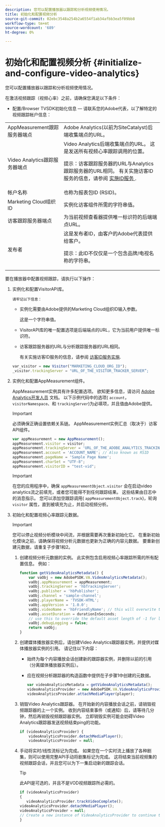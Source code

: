 ```yaml
---
description: 您可以配置播放器以跟踪和分析视频使用情况。
title: 初始化和配置视频分析
source-git-commit: 02ebc3548a254b2a6554f1ab34afbb3ea5f09bb8
workflow-type: tm+mt
source-wordcount: '689'
ht-degree: 0%

---
```


# 初始化和配置视频分析 {#initialize-and-configure-video-analytics}

您可以配置播放器以跟踪和分析视频使用情况。

在激活视频跟踪（视频心率）之前，请确保您满足以下条件：

* 配置/Browser TVSDK初始化信息 — 请联系您的Adobe代表，以了解特定的视频跟踪帐户信息：

<table id="table_3565328ABBEE4605A92EAE1ADE5D6F84">
 <tbody>
  <tr>
   <td colname="col1"> AppMeasurement跟踪服务器端点 </td>
   <td colname="col2"> Adobe Analytics(以前为SiteCatalyst)后端收集端点的URL。 </td>
  </tr>
  <tr>
   <td colname="col1"> Video Analytics跟踪服务器端点 </td>
   <td colname="col2"> Video Analytics后端收集端点的URL。 这是发送所有视频心率跟踪调用的位置。 <p>提示：访客跟踪服务器的URL与Analytics跟踪服务器的URL相同。 有关实施访客ID服务的信息，请参阅 <a href="https://experienceleague.adobe.com/docs/id-service/using/implementation/setup-target.html?lang=en" format="html" scope="external"> 实施ID服务 </a>. </p> </td>
  </tr>
  <tr>
   <td colname="col1"> 帐户名称 </td>
   <td colname="col2"> 也称为报表包ID (RSID)。 </td>
  </tr>
  <tr>
   <td colname="col1"> Marketing Cloud组织ID </td>
   <td colname="col2"> 实例化访客组件所需的字符串值。 </td>
  </tr>
  <tr>
   <td colname="col1"> 访客跟踪服务器端点 </td>
   <td colname="col2"> 为当前视频查看器提供唯一标识符的后端端点URL。 </td>
  </tr>
  <tr>
   <td colname="col1"> 发布者 </td>
   <td colname="col2"> 这是发布者ID，由客户的Adobe代表提供给客户。 <p>提示：此ID不仅仅是一个包含品牌/电视名称的字符串。 </p> </td>
  </tr>
 </tbody>
</table>

要在播放器中配置视频跟踪，请执行以下操作：

1. 实例化和配置VisitorAPI库。

       请牢记以下信息：
   
   * 实例化需要由Adobe提供的Marketing Cloud组织ID输入参数。

     这是一个字符串值。
   * VisitorAPI库的唯一配置选项是后端端点的URL，它为当前用户提供唯一标识符。
   * 访客跟踪服务器的URL与分析跟踪服务器的URL相同。

     有关实施访客ID服务的信息，请参阅 [访客ID服务实施](https://experienceleague.adobe.com/docs/id-service/using/implementation/setup-target.html?lang=en).

   ```js
   var_visitor = new Visitor("MARKETING_CLOUD_ORG_ID");
   _visitor.trackingServer = "URL_OF_THE_VISITOR_TRACKER_SERVER”;
   ```

2. 实例化和配置AppMeasurement组件。

   AppMeasurement实例具有许多配置选项。 欲知更多信息，请访问 [Adobe Analytics开发人员](https://microsite.omniture.com/t2/help/en_US/reference/#Developer) 文档。 以下示例代码中的选项( `account`， `visitorNamespace`、和 `trackingServer`)为必填项，并且值由Adobe提供。

   >[!IMPORTANT]
   >
   >必须确保正确设置依赖关系链。 AppMeasurement实例汇总（取决于）访客API组件。

   ```js
   var appMeasurement = new AppMeasurement();
   appMeasurement.visitor = visitor;
   appMeasurement.trackingServer = 'URL_OF_THE_ADOBE_ANALYTICS_TRACKING_SERVER';
   appMeasurement.account = 'ACCOUNT_NAME'; // Also known as RSID
   appMeasurement.pageName = 'Sample Page Name';
   appMeasurement.charSet = "UTF-8";
   appMeasurement.visitorID = "test-vid";
   ```

   >[!IMPORTANT]
   >
   >在您的应用程序中，确保 `appMeasurementObject.visitor` 会在启动video analytics流之前填充，或者您可能得不到任何跟踪结果。 这些结果由日志中的消息指示。 您可以添加空跟踪调用( `appMeasurementObject.track`)，轮询 `visitor` 属性，直到被填充为止，并启动视频分析。

3. 初始化和配置视频心率跟踪元数据。

   >[!IMPORTANT]
   >
   >您可以停止视频分析模块中间流，并根据需要再次重新初始化它。 在重新初始化模块之前，请确保将视频分析元数据也更新为正确的内容元数据。 要重新创建元数据，请重复子步骤1和2。

   1. 创建视频分析元数据的实例。
此实例包含启用视频心率跟踪所需的所有配置信息。 例如：

      ```js
      function getVideoAnalyticsMetadata() {
          var vaObj = new AdobePSDK.VA.VideoAnalyticsMetadata();
          vaObj.appMeasurement = appMeasurement;
          vaObj.trackingServer = 'hbTrackingServer';
          vaObj.publisher = 'hbPublisher';
          vaObj.channel = 'sample-channel';
          vaObj.playerName = 'TVSDK-HTML';
          vaObj.appVersion = '1.0.0';
          vaObj.videoName = 'hbFriendlyName'; // this will overwrite the ContextData variable a.media.friendlyName
          vaObj.assetDuration = durationInSeconds;
          // use this to override the default asset length of -1 for live streams
          vaObj.debugLogging = false;
          return vaObj;
      }
      ```

   2. 创建媒体播放器实例后，请创建Video Analytics跟踪器实例，并提供对媒体播放器实例的引用。
请记住以下内容：

      * 始终为每个内容播放会话创建新的跟踪器实例，并删除以前的引用（分离媒体播放器实例后）。
      * 应在视频分析跟踪器的构造函数中提供在子步骤1中创建的元数据。

        ```js
        var videoAnalyticsMetadata = getVideoAnalyticsMetadata();
        videoAnalyticsProvider = new AdobePSDK.VA.VideoAnalyticsProvider(videoAnalyticsMetadata);
        videoAnalyticsProvider.attachMediaPlayer(player);
        ```

   3. 销毁Video Analytics跟踪器。
在开始新的内容播放会话之前，请销毁视频跟踪器的上一个实例。 收到内容结束事件（或通知）后，请等待几分钟，然后再销毁视频跟踪器实例。 立即销毁实例可能会妨碍Video Analytics跟踪器发送视频结束ping的功能。

      ```js
      if (videoAnalyticsProvider) {
          videoAnalyticsProvider.detachMediaPlayer();
          videoAnalyticsProvider = null;
      ```

   4. 手动将实时/线性流标记为完成。
如果您在一个实时流上播放了各种剧集，则可以使用完整API手动将剧集标记为完成。 这将结束当前视频集的视频跟踪会话，并且您可以为下一集启动新的跟踪会话。
      >[!TIP]
      >
      >此API是可选的，并且不是VOD视频跟踪所必需的。

      ```js
      if (videoAnalyticsProvider)
      {
         videoAnalyticsProvider.trackVideoComplete();
      videoAnalyticsProvider.detachMediaPlayer();
      videoAnalyticsProvider = null;
      // Create a new instance of VideoAnalyticsProvider to continue tracking.
      }
      ```
